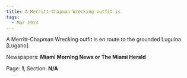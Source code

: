 ```yaml
---  
title: A Merritt-Chapman Wrecking outfit is  
tags:  
  - Mar 1913  
---  
```

  
A Merritt-Chapman Wrecking outfit is en route to the grounded Luguina [Lugano].  
  
Newspapers: **Miami Morning News or The Miami Herald**  
  
Page: **1**, Section: **N/A** 

